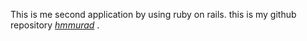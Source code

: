 This is me second application by using ruby on rails. this is my github repository [*hmmurad*](http://github.com/hmmurad) .
